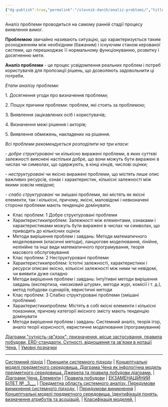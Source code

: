 ```yaml
---
{"dg-publish":true,"permalink":"/slovnik-danih/analiz-problemi/","title":"Аналіз проблеми","metatags":"https://ngnx.m-e.pp.ua/mm/#/%D0%9A%D0%BE%D0%BD%D1%81%D1%83%D0%BB%D1%8C%D1%82%D0%B0%D1%86%D1%96%D1%8F_%D0%B2_%D0%BA%D0%BB%D1%96%D0%BD%D1%96%D1%86%D1%96%3Aconduit.m-e.pp.ua/2","noteIcon":""}
---
```



Аналіз проблеми проводиться на самому ранній стадії процесу виявлення вимог.

**Проблемою** звичайно називають ситуацію, що характеризується таким розходженням між необхідним (бажаним) і існуючим станом керованої системи, що перешкоджає її нормальному функціонуванню, розвитку і досягненню мети.

**Аналіз проблеми** - це процес усвідомлення реальних проблем і потреб користувачів для пропозиції рішень, що дозволяють задовольнити ці потреби.

_Етапи аналізу проблеми:_

1\. Досягнення угоди про визначення проблеми;

2\. Пошук причини проблеми: проблем, які стоять за проблемою;

3\. Виявлення зацікавлених осіб і користувачів;

4\. Визначення межі рішення і акторів;

5\. Виявлення обмежень, накладених на рішення.

_Всі проблеми рекомендується розподілити на три класи:_

\- _добре структуровані_ чи кількісно виражені проблеми, в яких суттєві залежності вияснені настільки добре, що вони можуть бути виражені в числах чи символах, що одержують, в кінці кінців, числові оцінки;

\- _неструктуровані_ чи якісно виражені проблеми, що містять лише опис важливих ресурсів, ознак і характеристик, кількісні залежності між якими зовсім невідомі;

\- _слабо структуровані_ чи змішані проблеми, які містять як якісні елементи, так і кількісні, причому, якісні, маловідомі і невизначені сторони проблеми мають тенденцію домінувати.



*  Клас проблем:  1 Добре структуровані проблеми
  *  Характеристикипроблем:  Залежності між елементами, ознаками і характеристиками можуть бути виражені в числах чи символах, що приводять до кількісних оцінок
  *  Методи вирішення проблем і завдань:  Методи математичного моделювання (класичні методи), ланцюгове моделювання, лінійне, нелінійне та інші види математичного програмування, теорія масового обслуговування
*  Клас проблем:  2 Неструктуровані проблеми
  *  Характеристикипроблем:  Істотні залежності, характеристики і ресурси описані якісно, кількісні залежності між ними чи невідомі, чи виявити дуже складно
  *  Методи вирішення проблем і завдань:  Інтуїтивні методи вирішення завдань (експертиза, «мозковий штурм», методи журі, комісії і т. д.), метод побудови сценаріїв, евристичні методи
*  Клас проблем:  3 Слабко структуровані проблеми (змішані проблеми)
  *  Характеристикипроблем:  Містять в собі якісні елементи і кількісні показники, причому категорії якісного змісту мають тенденцію домінувати
  *  Методи вирішення проблем і завдань:  Системний аналіз, теорія ігор, аналіз теорії корисності, евристичне моделювання (програмування)


[Діаграми "сутність-зв"язок": призначення, місце застосування, правила побудови, ERD-стандарти. Сутності, відношення та зв'язки в нотації Чена.](http://um.co.ua/8/8-19/8-191266.html) | [Умовні позначки](http://um.co.ua/8/8-19/8-191268.html)

* * *

[Системний підхід](http://um.co.ua/8/8-19/8-191256.html) | [Принципи системного підходу](http://um.co.ua/8/8-19/8-191257.html) | [Концептуальні моделі предметного середовища. Діаграма Чена як інфологічна модель предметного середовища. Джерела та правила побудови діаграми.](http://um.co.ua/8/8-19/8-191258.html) | [Діаграми Чена. Елементи](http://um.co.ua/8/8-19/8-191259.html) | [Правила побудови](http://um.co.ua/8/8-19/8-191260.html) | [ЕКЗАМЕНАЦІЙНИЙ БІЛЕТ № \_3\_\_\_](http://um.co.ua/8/8-19/8-191261.html) | [Предметна область системного аналізу. Передумови виникнення системного підходу.](http://um.co.ua/8/8-19/8-191262.html) | [Передумови виникнення](http://um.co.ua/8/8-19/8-191263.html) | [Концептуальні моделі предметного середовища. Ідентифікація понять, визначення атрибутів та асоціацій.](http://um.co.ua/8/8-19/8-191264.html) | [Класифікація моделей.](http://um.co.ua/8/8-19/8-191265.html) |